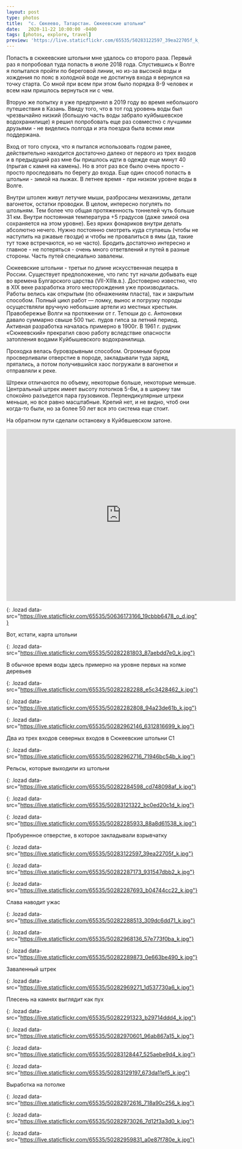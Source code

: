 ```yaml
---
layout: post
type: photos
title:  "с. Сюкеево, Татарстан. Сюкеевские штольни"
date:   2020-11-22 10:00:00 -0400
tags: [photos, explore, travel]
preview: 'https://live.staticflickr.com/65535/50283122597_39ea22705f_k_d.jpg'
---
```


Попасть в сюкеевские штольни мне удалось со второго раза. Первый раз я попробовал туда попасть в июле 2018 года. Спустившись к Волге я попытался пройти по береговой линии, но из-за высокой воды и хождения по пояс в холодной воде не достигнув входа я вернулся на точку старта. Со мной при всем при этом было порядка 8-9 человек и всем нам пришлось вернуться ни с чем.

Вторую же попытку я уже предпринял в 2019 году во время небольшого путешествия в Казань. Ввиду того, что в тот год уровень воды был чрезвычайно низкий (большую часть воды забрало куйбышевское водохранилище) я решил попробовать еще раз совместно с лучшими друзьями - не виделись полгода и эта поездка была всеми ими поддержана.

Вход от того спуска, что я пытался использовать годом ранее, действительно находится достаточно далеко от первого из трех входов и в предыдущий раз мне бы пришлось идти в одежде еще минут 40 (прыгая с камня на камень). Но в этот раз все было очень просто - просто проследовать по берегу до входа. Еще один способ попасть в штольни - зимой на лыжах. В летнее время - при низком уровне воды в Волге.

Внутри штолен живут летучие мыши, разбросаны механизмы, детали вагонеток, остатки проводки. В целом, интересно погулять по штольням. Тем более что общая протяженность тоннелей чуть больше 31 км. Внутри постоянная температура +5 градусов (даже зимой она сохраняется на этом уровне). Без ярких фонариков внутри делать абсолютно нечего. Нужно постоянно смотреть куда ступаешь (чтобы не наступить на ржавые гвозди) и чтобы не провалиться в ямы (да, такие тут тоже встречаются, но не часто). Бродить достаточно интересно и главное - не потеряться - очень много ответвлений и путей в разные стороны. Часть путей специально завалены.

Сюкеевские штольни - третьи по длине искусственная пещера в России. Существует предположение, что гипс тут начали добывать еще во времена Булгарского царства (VII-XIIIв.в.). Достоверно известно, что в XIX веке разработка этого месторождения уже производилась. Работы велись как открытым (по обнажениям пласта), так и закрытым способом. Полный цикл работ — ломку, вынос и погрузку породы осуществляли вручную небольшие артели из местных крестьян. Правобережье Волги на протяжении от г. Тетюши до с. Антоновки давало суммарно свыше 500 тыс. пудов гипса за летний период. Активная разработка началась примерно в 1900г. В 1961 г. рудник «Сюкеевский» прекратил свою работу вследствие опасности затопления водами Куйбышевского водохранилища.

Проходка велась буровзрывным способом. Огромным буром просверливали отверстие в породе, закладывали туда заряд, прятались, а потом получившийся хаос погружали в вагонетки и отправляли к реке.    
    
Штреки отличаются по объему, некоторые больше, некоторые меньше. Центральный штрек имеет высоту потолков 5-6м, а в ширину там спокойно разъедется пара грузовиков. Перпендикулярные штреки меньше, но все равно масштабные. Крепий нет, и не видно, чтоб они когда-то были, но за более 50 лет вся это система еще стоит.

На обратном пути сделали остановку в Куйбвшевском затоне.

<iframe src="https://www.google.com/maps/embed?pb=!1m14!1m12!1m3!1d3992.171098512716!2d49.01792058716898!3d55.067035095650816!2m3!1f0!2f0!3f0!3m2!1i1024!2i768!4f13.1!5e1!3m2!1sen!2sca!4v1606098209622!5m2!1sen!2sca" width="600" height="450" frameborder="0" style="border:0" allowfullscreen="" class="post-map"></iframe>

![](){: .lozad data-src="https://live.staticflickr.com/65535/50636173166_19cbbb6478_o_d.jpg"}

Вот, кстати, карта штольни

![](){: .lozad data-src="https://live.staticflickr.com/65535/50282281803_87aebdd7e0_k.jpg"}

В обычное время воды здесь примерно на уровне первых на холме деревьев

![](){: .lozad data-src="https://live.staticflickr.com/65535/50282282288_e5c3428462_k.jpg"}

![](){: .lozad data-src="https://live.staticflickr.com/65535/50282282808_94a23de61b_k.jpg"}

![](){: .lozad data-src="https://live.staticflickr.com/65535/50282962146_6312816699_k.jpg"}

Два из трех входов северных входов в Сюкеевские штольни С1

![](){: .lozad data-src="https://live.staticflickr.com/65535/50282962716_71946bc54b_k.jpg"}

Рельсы, которые выходили из штольни

![](){: .lozad data-src="https://live.staticflickr.com/65535/50282284598_cd748098af_k.jpg"}

![](){: .lozad data-src="https://live.staticflickr.com/65535/50283121322_bc0ed20c1d_k.jpg"}

![](){: .lozad data-src="https://live.staticflickr.com/65535/50282285933_88a8d61538_k.jpg"}

Пробуренное отверстие, в которое закладывали взрывчатку

![](){: .lozad data-src="https://live.staticflickr.com/65535/50283122597_39ea22705f_k.jpg"}

![](){: .lozad data-src="https://live.staticflickr.com/65535/50282287173_931547dbb2_k.jpg"}

![](){: .lozad data-src="https://live.staticflickr.com/65535/50282287693_b04744cc22_k.jpg"}

Слава наводит ужас

![](){: .lozad data-src="https://live.staticflickr.com/65535/50282288513_309dc6dd71_k.jpg"}

![](){: .lozad data-src="https://live.staticflickr.com/65535/50282968136_57e773f0ba_k.jpg"}

![](){: .lozad data-src="https://live.staticflickr.com/65535/50282289873_0e663be490_k.jpg"}

Заваленный штрек

![](){: .lozad data-src="https://live.staticflickr.com/65535/50282969271_1d537730a6_k.jpg"}

Плесень на камнях выглядит как пух

![](){: .lozad data-src="https://live.staticflickr.com/65535/50282291323_b29714ddd4_k.jpg"}

![](){: .lozad data-src="https://live.staticflickr.com/65535/50282970601_96ab867a15_k.jpg"}

![](){: .lozad data-src="https://live.staticflickr.com/65535/50283128447_525aebe9d4_k.jpg"}

![](){: .lozad data-src="https://live.staticflickr.com/65535/50283129197_673da11ef5_k.jpg"}

Выработка на потолке

![](){: .lozad data-src="https://live.staticflickr.com/65535/50282972616_718a90c256_k.jpg"}

![](){: .lozad data-src="https://live.staticflickr.com/65535/50282973026_7d12f3a3d0_k.jpg"}

![](){: .lozad data-src="https://live.staticflickr.com/65535/50282959831_a0e87f780e_k.jpg"}

